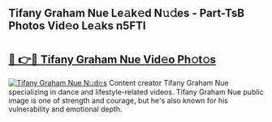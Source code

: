 ## Tifany Graham Nue Le𝚊k𝚎d N𝚞𝚍es - Part-TsB Photos Vid𝚎o Le𝚊ks n5FTI

# <h2><a href="http://fbb1tf.evod.top/?m=Tifany+Graham+Nue">🔗 👉🔴 Tifany Graham Nue Vid𝚎o Ph𝚘t𝚘s</a></h2>

[![Tifany Graham Nue N𝚞d𝚎s](https://i.imgur.com/8V9OHl7.gif)](http://fbb1tf.evod.top/?m=Tifany+Graham+Nue)
Content creator Tifany Graham Nue specializing in dance and lifestyle-related videos. Tifany Graham Nue public image is one of strength and courage, but he's also known for his vulnerability and emotional depth. 
